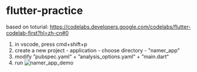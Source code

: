 # flutter-practice
based on toturial:
https://codelabs.developers.google.com/codelabs/flutter-codelab-first?hl=zh-cn#0

1. in vscode, press cmd+shift+p
2. create a new project - application - choose directory - "namer_app"
3. modify ”pubspec.yaml“ + ”analysis_options.yaml“ + ”main.dart“
4. run
![namer_app_demo](https://github.com/dadaocao/flutter-practice/assets/65008499/f30e44f8-63db-4c48-b3eb-534e4cedcc7b)

